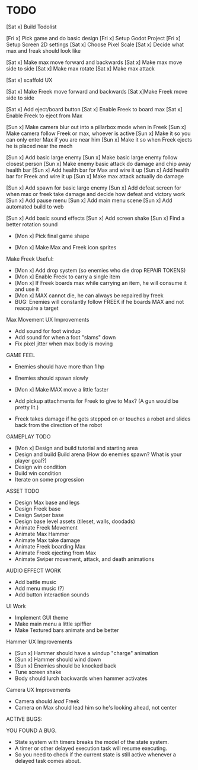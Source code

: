 # TODO

[Sat x] Build Todolist

[Fri x] Pick game and do basic design
[Fri x] Setup Godot Project
[Fri x] Setup Screen 2D settings
[Sat x] Choose Pixel Scale
[Sat x] Decide what max and freak should look like

[Sat x] Make max move forward and backwards
[Sat x] Make max move side to side
[Sat x] Make max rotate
[Sat x] Make max attack

[Sat x] scaffold UX

[Sat x] Make Freek move forward and backwards
[Sat x]Make Freek move side to side

[Sat x] Add eject/board button
[Sat x] Enable Freek to board max
[Sat x] Enable Freek to eject from Max

[Sun x] Make camera blur out into a pillarbox mode when in Freek
[Sun x] Make camera follow Freek or max, whoever is active
[Sun x] Make it so you can only enter Max if you are near him
[Sun x] Make it so when Freek ejects he is placed near the mech

[Sun x] Add basic large enemy
[Sun x] Make basic large enemy follow closest person
[Sun x] Make enemy basic attack do damage and chip away health bar
[Sun x] Add health bar for Max and wire it up
[Sun x] Add health bar for Freek and wire it up
[Sun x] Make max attack actually do damage

[Sun x] Add spawn for basic large enemy
[Sun x] Add defeat screen for when max or freek take damage and decide how defeat and victory work
[Sun x] Add pause menu
[Sun x] Add main menu scene
[Sun x] Add automated build to web

[Sun x] Add basic sound effects
[Sun x] Add screen shake
[Sun x] Find a better rotation sound


* [Mon x] Pick final game shape

* [Mon x] Make Max and Freek icon sprites


Make Freek Useful:
* [Mon x] Add drop system (so enemies who die drop REPAIR TOKENS)
* [Mon x] Enable Freek to carry a single item
* [Mon x] If Freek boards max while carrying an item, he will consume it and use it
* [Mon x] MAX cannot die, he can always be repaired by freek
* BUG: Enemies will constantly follow FREEK if he boards MAX and not reacquire a target

Max Movement UX Improvements
* Add sound for foot windup
* Add sound for when a foot "slams" down
* Fix pixel jitter when max body is moving

GAME FEEL
* Enemies should have more than 1 hp
* Enemies should spawn slowly
* [Mon x] Make MAX move a little faster
* Add pickup attachments for Freek to give to Max? (A gun would be pretty lit.)


* Freek takes damage if he gets stepped on or touches a robot and slides back from the direction of the robot

GAMEPLAY TODO
* [Mon x] Design and build tutorial and starting area
* Design and build Build arena
	(How do enemies spawn? What is your player goal?)
* Design win condition
* Build win condition
* Iterate on some progression

ASSET TODO

* Design Max base and legs
* Design Freek base
* Design Swiper base
* Design base level assets (tileset, walls, doodads)
* Animate Freek Movement
* Animate Max Hammer
* Animate Max take damage
* Animate Freek boarding Max
* Animate Freek ejecting from Max
* Animate Swiper movement, attack, and death animations

AUDIO EFFECT WORK
* Add battle music
* Add menu music (?)
* Add button interaction sounds

UI Work
* Implement GUI theme
* Make main menu a little spiffier
* Make Textured bars animate and be better

Hammer UX Improvements
* [Sun x] Hammer should have a windup "charge" animation
* [Sun x] Hammer should wind down
* [Sun x] Enemies should be knocked back
* Tune screen shake
* Body should lurch backwards when hammer activates

Camera UX Improvements

* Camera should _lead_ Freek
* Camera on Max should lead him so he's looking ahead, not center


ACTIVE BUGS:

YOU FOUND A BUG.
* State system with timers breaks the model of the state system.
* A timer or other delayed execution task will resume executing.
* So you need to check if the current state is still active whenever a delayed task comes about.
